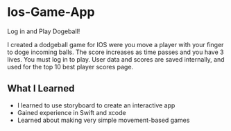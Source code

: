 # Ios-Game-App
Log in and Play Dogeball!

I created a dodgeball game for IOS were you move a player with your finger to doge incoming balls. The score increases as time passes and you have 3 lives. 
You must log in to play. User data and scores are saved internally, and used for the top 10 best player scores page.

## What I Learned

- I learned to use storyboard to create an interactive app
- Gained experience in Swift and xcode
- Learned about making very simple movement-based games
